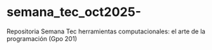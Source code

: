 # semana_tec_oct2025-
Repositoria Semana Tec herramientas computacionales: el arte de la programación (Gpo 201)

